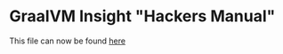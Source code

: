 # GraalVM Insight "Hackers Manual"

This file can now be found [here](../../docs/tools/insight/Insight-Manual.md)
